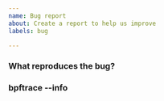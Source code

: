 ```yaml
---
name: Bug report
about: Create a report to help us improve
labels: bug

---
```


<!--
Note: bpftrace is under active development and not all distros ship the most
recent version yet. Please make sure the bug reproduces on the latest release
or master.
-->

### What reproduces the bug?
<!--
Enter details about your bug, preferably with a small code snippet.

Also describe what you expect to happen.
-->

### bpftrace --info
<!--
Place output here.
-->
